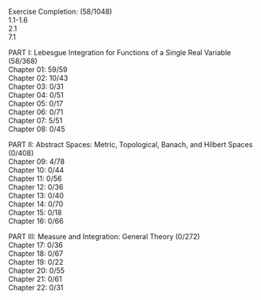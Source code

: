 Exercise Completion: (58/1048)<br />
1.1-1.6<br />
2.1<br />
7.1<br />

PART I: Lebesgue Integration for Functions of a Single Real Variable (58/368)<br />
Chapter 01: 59/59<br />
Chapter 02: 10/43<br />
Chapter 03: 0/31<br />
Chapter 04: 0/51<br />
Chapter 05: 0/17<br />
Chapter 06: 0/71<br />
Chapter 07: 5/51<br />
Chapter 08: 0/45<br />

PART II: Abstract Spaces: Metric, Topological, Banach, and Hilbert Spaces (0/408)<br />
Chapter 09: 4/78<br />
Chapter 10: 0/44<br />
Chapter 11: 0/56<br />
Chapter 12: 0/36<br />
Chapter 13: 0/40<br />
Chapter 14: 0/70<br />
Chapter 15: 0/18<br />
Chapter 16: 0/66<br />

PART III: Measure and Integration: General Theory (0/272)<br />
Chapter 17: 0/36<br />
Chapter 18: 0/67<br />
Chapter 19: 0/22<br />
Chapter 20: 0/55<br />
Chapter 21: 0/61<br />
Chapter 22: 0/31<br />

